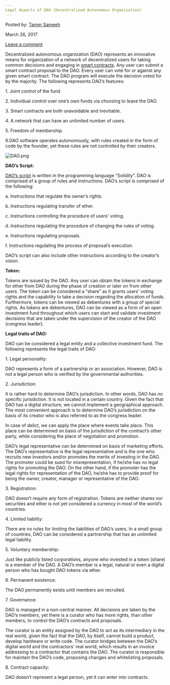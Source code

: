 ```yaml
---
Legal Aspects of DAO (Decentralized Autonomous Organization)
---
```

<article class="post-listing post-18802 post type-post status-publish format-standard has-post-thumbnail hentry  tag-aspects tag-autonomous tag-dao tag-decentralized tag-legal tag-organization">
    
<div class="post-inner">
    
    
    
<span>Posted by: <a href="https://www.deepdotweb.com/author/tamersameeh/" title="">Tamer Sameeh </a></span>
    
    
<span>March 26, 2017</span>

    
<span><a href="https://www.deepdotweb.com/2017/03/26/legal-aspects-dao-decentralized-autonomous-organization/#respond">Leave a comment</a></span>
</p>
<div class="clear"></div>
    
<div class="entry">
    
<p>Decentralized autonomous organization (DAO) represents an innovative means for organization of a network of decentralized users for taking common decisions and engaging in <a href="https://www.deepdotweb.com/2017/03/06/concepts-cryptolaw-blockchain-based-legal-applications-changing-law/">smart contracts</a>. Any user can submit a smart contract proposal to the DAO. Every user can vote for or against any given smart contract. The DAO program will execute the decision voted for by the majority. The following represents DAO&#8217;s features:</p>
<p>1. Joint control of the fund</p>
<p>2. Individual control over one&#8217;s own funds via choosing to leave the DAO.</p>
<p>3. Smart contracts are both unavoidable and inevitable.</p>
<p>4. A network that can have an unlimited number of users.</p>
<p>5. Freedom of membership.</p>
<p>6.DAO software operates autonomously, with rules created in the form of code by the founder, yet these rules are not controlled by their creators.</p>
<p><img class="wp-image-18806 aligncenter" src="https://www.deepdotweb.com/wp-content/uploads/2017/03/dao-png.png" alt="DAO.png" srcset="https://www.deepdotweb.com/wp-content/uploads/2017/03/dao-png.png 699w, https://www.deepdotweb.com/wp-content/uploads/2017/03/dao-png-150x150.png 150w, https://www.deepdotweb.com/wp-content/uploads/2017/03/dao-png-300x298.png 300w, https://www.deepdotweb.com/wp-content/uploads/2017/03/dao-png-55x55.png 55w, https://www.deepdotweb.com/wp-content/uploads/2017/03/dao-png-50x50.png 50w" sizes="(max-width: 699px) 100vw, 699px" /></p>
<p><strong>DAO&#8217;s Script:</strong></p>
<p><a href="https://www.deepdotweb.com/2017/01/15/overview-smart-contract-scripting-cryptocurrency-blockchains/">DAO&#8217;s script</a> is written in the programming language &#8220;Solidity&#8221;. DAO is comprised of a group of rules and instructions. DAO&#8217;s script is comprised of the following:</p>
<p>a. Instructions that regulate the owner&#8217;s rights.</p>
<p>b. Instructions regulating transfer of ether.</p>
<p>c. Instructions controlling the procedure of users&#8217; voting.</p>
<p>d. Instructions regulating the procedure of changing the rules of voting.</p>
<p>e. Instructions regulating proposals.</p>
<p>f. Instructions regulating the process of proposal&#8217;s execution.</p>
<p>DAO&#8217;s script can also include other instructions according to the creator&#8217;s vision.</p>
<p><strong>Token:</strong></p>
<p>Tokens are issued by the DAO. Any user can obtain the tokens in exchange for ether from DAO during the phase of creation or later on from other users. The token can be considered a &#8220;share&#8221; as it grants users&#8217; voting rights and the capability to take a decision regarding the allocation of funds. Furthermore, tokens can be viewed as debentures with a group of special rights. As tokens are debentures, DAO can be viewed as a form of an open investment fund throughout which users can start and validate investment decisions that are taken under the supervision of the creator of the DAO (congress leader).</p>
<p><strong>Legal traits of DAO:</strong></p>
<p>DAO can be considered a legal entity and a collective investment fund. The following represents the legal traits of DAO:</p>
<p>1. Legal personality:</p>
<p>DAO represents a form of a partnership or an association. However, DAO is not a legal person who is verified by the governmental authorities.</p>
<p>2. Jurisdiction:</p>
<p>It is rather hard to determine DAO&#8217;s jurisdiction. In other words, DAO has no specific jurisdiction. It is not located in a certain country. Given the fact that DAO has a digital structure, we cannot implement a geographical approach. The most convenient approach is to determine DAO&#8217;s jurisdiction on the basis of its creator who is also referred to as the congress leader.</p>
<p>In case of delict, we can apply the place where events take place. This place can be determined on basis of the jurisdiction of the contract&#8217;s other party, while considering the place of negotiation and promotion.</p>
<p>DAO&#8217;s legal representative can be determined on basis of marketing efforts. The DAO&#8217;s representative is the legal representative and is the one who recruits new investors and/or promotes the merits of investing in the DAO. The promoter could be sued for misrepresentation, if he/she has no legal rights for promoting the DAO. On the other hand, if the promoter has the legal rights for representation of the DAO, he/she has to provide proof for being the owner, creator, manager or representative of the DAO.</p>
<p>3. Registration:</p>
<p>DAO doesn&#8217;t require any form of registration. Tokens are neither shares nor securities and ether is not yet considered a currency in most of the world&#8217;s countries.</p>
<p>4. Limited liability:</p>
<p>There are no rules for limiting the liabilities of DAO&#8217;s users. In a small group of countries, DAO can be considered a partnership that has an unlimited legal liability.</p>
<p>5. Voluntary membership:</p>
<p>Just like publicly listed corporations, anyone who invested in a token (share) is a member of the DAO. A DAO&#8217;s member is a legal, natural or even a digital person who has bought DAO tokens via ether.</p>
<p>6. Permanent existence:</p>
<p>The DAO permanently exists until members are recruited.</p>
<p>7. Governance:</p>
<p>DAO is managed in a non-central manner. All decisions are taken by the DAO&#8217;s members, yet there is a curator who has more rights, than other members, to control the DAO&#8217;s contracts and proposals.</p>
<p>The curator is an entity assigned by the DAO to act as its intermediary in the real world, given the fact that the DAO, by itself, cannot build a product, develop hardware or write code. The curator bridges between the DAO&#8217;s digital world and the contractors&#8217; real world, which results in an invoice addressing to a contractor that contains the DAO. The curator is responsible for maintain the DAO&#8217;s code, proposing changes and whitelisting proposals.</p>
<p>8. Contract capacity:</p>
<p>DAO doesn&#8217;t represent a legal person, yet it can enter into contracts.</p>
    
    
</div><!-- .entry /-->
<span style="display:none"><a href="https://www.deepdotweb.com/tag/aspects/" rel="tag">aspects</a> <a href="https://www.deepdotweb.com/tag/autonomous/" rel="tag">autonomous</a> <a href="https://www.deepdotweb.com/tag/dao/" rel="tag">dao</a> <a href="https://www.deepdotweb.com/tag/decentralized/" rel="tag">decentralized</a> <a href="https://www.deepdotweb.com/tag/legal/" rel="tag">legal</a> <a href="https://www.deepdotweb.com/tag/organization/" rel="tag">organization</a></span>				<span style="display:none" class="updated">2017-03-26</span>
<div style="display:none" class="vcard author" itemprop="author" itemscope itemtype="http://schema.org/Person"><strong class="fn" itemprop="name"><a href="https://www.deepdotweb.com/author/tamersameeh/" title="Posts by Tamer Sameeh" rel="author">Tamer Sameeh</a></strong></div>
    
    
</div><!-- .post-inner -->
</article><!-- .post-listing -->

